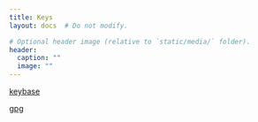 ```yaml
---
title: Keys
layout: docs  # Do not modify.

# Optional header image (relative to `static/media/` folder).
header:
  caption: ""
  image: ""
---
```


[keybase](keybase.txt)

[gpg](aaronaddleman.gpg.txt)
